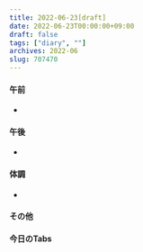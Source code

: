 ```yaml
---
title: 2022-06-23[draft]
date: 2022-06-23T00:00:00+09:00
draft: false
tags: ["diary", ""]
archives: 2022-06
slug: 707470
---
```

#### 午前
- 
#### 午後
- 
#### 体調
- 
#### その他
#### 今日のTabs